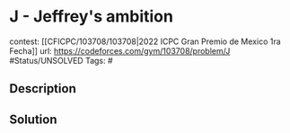 # J - Jeffrey's ambition

contest: [[CFICPC/103708/103708|2022 ICPC Gran Premio de Mexico 1ra Fecha]]
url: https://codeforces.com/gym/103708/problem/J
#Status/UNSOLVED
Tags: #

## Description

## Solution

